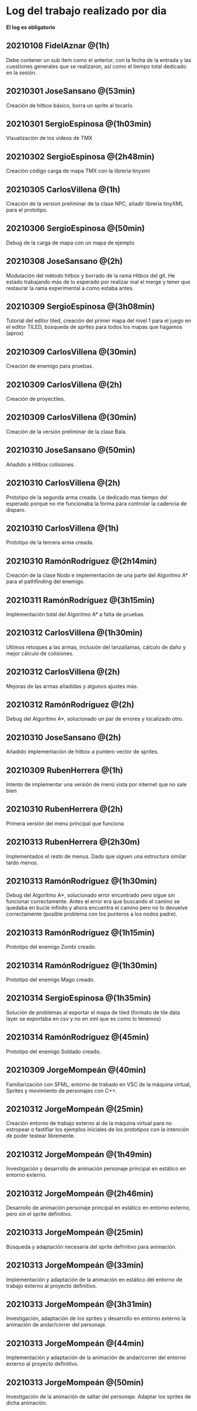# Log del trabajo realizado por dia
**El log es obligatorio**

## 20210108 FidelAznar @(1h)
Debe contener un sub item como el anterior, con la fecha de la entrada y las cuestiones generales que se realizaron, así como el tiempo total dedicado en la sesión. 
## 20210301 JoseSansano @(53min)
Creación de hitbox básico, borra un sprite al tocarlo.

## 20210301 SergioEspinosa @(1h03min)
Visualización de los videos de TMX

## 20210302 SergioEspinosa @(2h48min)
Creación código carga de mapa TMX con la libreria tinyxml

## 20210305 CarlosVillena @(1h)
Creación de la version preliminar de la clase NPC, añadir libreria tinyXML para el prototipo.

## 20210306 SergioEspinosa @(50min)
Debug de la carga de mapa con un mapa de ejemplo

## 20210308 JoseSansano @(2h)
Modulación del método hitbox y borrado de la rama Hitbox del git. He estado trabajando más de lo esperado por realizar mal el merge y tener que restaurar la rama experimental a como estaba antes.

## 20210309 SergioEspinosa @(3h08min)
Tutorial del editor tiled, creación del primer mapa del nivel 1 para el juego en el editor TILED, búsqueda de sprites para todos los mapas que hagamos (aprox)

## 20210309 CarlosVillena @(30min)
Creación de enemigo para pruebas.

## 20210309 CarlosVillena @(2h)
Creación de proyectiles.

## 20210309 CarlosVillena @(30min)
Creación de la versión preliminar de la clase Bala.

## 20210310 JoseSansano @(50min)
Añadido a Hitbox colisiones.

## 20210310 CarlosVillena @(2h)
Prototipo de la segunda arma creada. Le dedicado mas tiempo del esperado porque no me funcionaba la forma para controlar la cadencia de disparo.

## 20210310 CarlosVillena @(1h)
Prototipo de la tercera arma creada.

## 20210310 RamónRodríguez @(2h14min)
Creación de la clase Nodo e implementación de una parte del Algoritmo A* para el pathfinding del enemigo.

## 20210311 RamónRodríguez @(3h15min)
Implementación total del Algoritmo A* a falta de pruebas.

## 20210312 CarlosVillena @(1h30min)
Ultimos retoques a las armas, inclusión del lanzallamas, cálculo de daño y mejor cálculo de colisiones.

## 20210312 CarlosVillena @(2h)
Mejoras de las armas añadidas y algunos ajustes más.

## 20210312 RamónRodríguez @(2h)
Debug del Algoritmo A*, solucionado un par de errores y localizado otro.

## 20210310 JoseSansano @(2h)
Añadido implementación de hitbox a puntero vector de sprites.

## 20210309 RubenHerrera @(1h)
Intento de implementar una versión de menú vista por internet que no sale bien

## 20210310 RubenHerrera @(2h)
Primera versión del menu principal que funciona

## 20210313 RubenHerrera @(2h30m)
Implementados el resto de menus. Dado que siguen una estructura similar tardo menos.
## 20210313 RamónRodríguez @(1h30min)
Debug del Algoritmo A*, solucionado error encontrado pero sigue sin funcionar correctamente. Antes el error era que buscando el camino se quedaba en bucle infinito y ahora encuentra el camino pero no lo devuelve correctamente (posible problema con los punteros a los nodos padre).

## 20210313 RamónRodríguez @(1h15min)
Prototipo del enemigo Zombi creado.

## 20210314 RamónRodríguez @(1h30min)
Prototipo del enemigo Mago creado.

## 20210314 SergioEspinosa @(1h35min)
Solución de problemas al exportar el mapa de tiled (formato de tile data layer se exportaba en csv y no en xml que es como lo tenemos)

## 20210314 RamónRodríguez @(45min)
Prototipo del enemigo Soldado creado.

## 20210309 JorgeMompeán @(40min)
Familiarización con SFML, entorno de trabado en VSC de la máquina virtual, Sprites y movimiento de personajes con C++.

## 20210312 JorgeMompeán @(25min)
Creación entorno de trabajo externo al de la máquina virtual para no estropear o fastifiar los ejemplos iniciales de los prototipos con la intención de poder testear libremente.

## 20210312 JorgeMompeán @(1h49min)
Investigación y desarrollo de animación personaje principal en estático en entorno externo.

## 20210312 JorgeMompeán @(2h46min)
Desarrollo de animación personaje principal en estático en entorno externo, pero sin el sprite definitivo.

## 20210313 JorgeMompeán @(25min)
Búsqueda y adaptación necesaria del sprite definitivo para animación.

## 20210313 JorgeMompeán @(33min)
Implementación y adaptación de la animación en estático del entorno de trabajo externo al proyecto definitivo.

## 20210313 JorgeMompeán @(3h31min)
Investigación, adaptación de los sprites y desarrollo en entorno externo la animación de andar/correr del personaje.

## 20210313 JorgeMompeán @(44min)
Implementación y adaptación de la animación de andar/correr del entorno externo al proyecto definitivo.

## 20210313 JorgeMompeán @(50min)
Investigación de la animación de saltar del personaje. Adaptar los sprites de dicha animación. 
